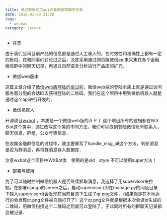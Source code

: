 ```yaml
---
title: 通过微信网页api收集微信群聊天记录
date: 2016-01-03 21:20
tags:
  - wechat
category: server
---
```






* 背景

由于我们公司目前产品的信息都是通过人工录入的，在时效性和准确性上都有一定的折扣，在和同事们讨论过之后，决定采用通过网页版微信api来采集在各个金融微信群中的聊天记录，再通过自然语言分析进行产品库的扩充．

* 微信web版本

这篇文章介绍了[微信web版登陆的全过程](http://www.tanhao.me/talk/1466.html/)，微信web端的登陆本质上就是通过访问服务器分配的会话ID去获得登陆的二维码，我们在这个项目中用到微信机器人就是通过这个api进行开发的．


* 微信机器人

开源项目[wxbot](https://github.com/liuwons/wxBot)
，本质是一个微信web版的ＡＰＩ.这个项目所有的逻辑都在ＷＸＢot这个类中，通过改写这个类的不同方法，我们可以取到登陆微信账号联系人，聊天信息，群组，公众号等信息．

在收集金融群信息的过程中，我主要重写了handle_msg_all这个方法，判断消息是否为群消息，再将群消息存入数据库．

注意wxbot这个项目中WXBot类　使用的是old　style 不可以使用super方法！


* 部署与使用

为了可以随时控制微信机器人是否继续抓取消息，我选择了用supervisor来控制，在部署django的server之后，启动supervisor.(即在manage.py的同级目录下输入supervisord)会发现在当前目录下生成了qr.png文件．（如果你是在本地运行的会发现qr.png文件被自动打开了）这个qr.png文件就是根据本次会话id生成的二维码，用微信扫描这个二维码之后就可以登陆了，于此同时所有的群聊天记录都会被记录．













